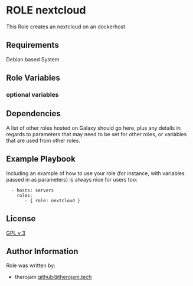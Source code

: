 # ROLE nextcloud

This Role creates an nextcloud on an dockerhost

## Requirements

Debian based System

## Role Variables

### optional variables

## Dependencies

A list of other roles hosted on Galaxy should go here, plus any details in
regards to parameters that may need to be set for other roles, or variables
that are used from other roles.


## Example Playbook


Including an example of how to use your role (for instance, with variables
passed in as parameters) is always nice for users too:

```
  - hosts: servers
    roles:
       - { role: nextcloud }
```

## License

[GPL v 3](https://www.gnu.org/licenses/gpl-3.0.html)

## Author Information

Role was written by:

* therojam <github@therojam.tech> 


